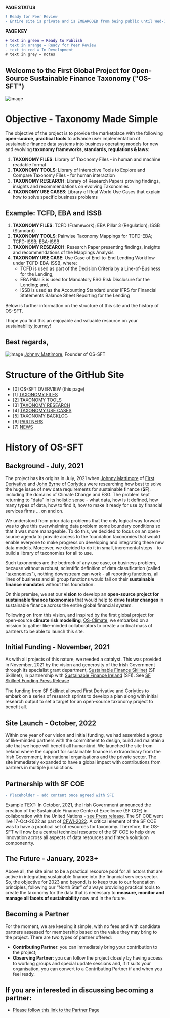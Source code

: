 **PAGE STATUS**
```diff
! Ready for Peer Review
- Entire site is private and is EMBARGOED from being public until Wed-19-Oct-2022
```

**PAGE KEY**
```diff
+ text in green = Ready to Publish
! text in orange = Ready for Peer Review
- text in red = In Development
# text in grey = notes
```

## Welcome to the First Global Project for Open-Source Sustainable Finance Taxonomy ("OS-SFT")

![image](https://user-images.githubusercontent.com/112073913/188821900-0c411acf-fbdd-4163-adc9-3ba4e2be78df.png)

# Objective - Taxonomy Made Simple
The objective of the project is to provide the marketplace with the following **open-source**, **practical tools** to advance user implementation of sustainable finance data systems into business operating models for new and evolving **taxonomy frameworks, standards, regulations & laws**:

1. **TAXONOMY FILES**: Library of Taxonomy Files - in human and machine readable format
2. **TAXONOMY TOOLS**: Library of Interactive Tools to Explore and Compare Taxonomy Files - for human interaction
3. **TAXONOMY RESEARCH**: Library of Research Papers proving findings, insights and recommendations on evolving Taxonomies
4. **TAXONOMY USE CASES**: Library of Real World Use Cases that explain how to solve specific business problems

## Example: TCFD, EBA and ISSB
1. **TAXONOMY FILES**: TCFD (Framework); EBA Pillar 3 (Regulation); ISSB (Standard)
2. **TAXONOMY TOOLS**: Pairwise Taxonomy Mappings for TCFD-EBA; TCFD-ISSB; EBA-ISSB
3. **TAXONOMY RESEARCH**: Research Paper presenting findings, insights and recommendations of the Mappings Analysis
4. **TAXONOMY USE CASE**: Use Case of End-to-End Lending Workflow under TCFD-EBA-ISSB, where:
    - TCFD is used as part of the Decision Criteria by a Line-of-Business for the Lending;
    - EBA Pillar 3 is used for Mandatory ESG Risk Disclosure for the Lending; and,
    - ISSB is used as the Accounting Standard under IFRS for Financial Statements Balance Sheet Reporting for the Lending

Below is further informatIon on the structure of this site and the history of OS-SFT.

I hope you find this an enjoyable and valuable resource on your sustainability journey!

## Best regards,
![image](https://user-images.githubusercontent.com/112073913/188847806-b1d055d2-b937-4fff-b78b-def9dd9bc50b.png)
[Johnny Mattimore](https://www.linkedin.com/in/johnny-d-mattimore-082969136/), Founder of OS-SFT

# Structure of the GitHub Site
- [0] OS-SFT OVERVIEW (this page)
- [1] [TAXONOMY FILES](https://github.com/FD-SustainableFinance/l1l-TAXONOMY-FILES)
- [2] [TAXONOMY TOOLS](https://github.com/FD-SustainableFinance/l2l-TAXONOMY-TOOLS)
- [3] [TAXONOMY RESEARCH](https://github.com/FD-SustainableFinance/l3l-TAXONOMY-RESEARCH)
- [4] [TAXONOMY USE CASES](https://github.com/FD-SustainableFinance/l4l-TAXONOMY-USE-CASES)
- [5] [TAXONOMY BACKLOG](https://github.com/FD-SustainableFinance/l5l-TAXONOMY-BACKLOG)
- [6] [PARTNERS](https://github.com/FD-SustainableFinance/l6l-PARTNERS)
- [7] [NEWS](https://github.com/FD-SustainableFinance/l7l-NEWS)


# History of OS-SFT 

## Background - July, 2021
The project has its origins in July, 2021 when [Johnny Mattimore](https://www.linkedin.com/in/johnny-d-mattimore-082969136/) of [First Derivative](https://firstderivative.com/) and [John Byrne](https://www.linkedin.com/in/john-byrne-943109/) of [Corlytics](https://www.corlytics.com/) were researching how best to solve the huge issue of new data requirements for sustainable finance (**SF**), including the domains of Climate Change and ESG. The problem kept returning to "data" in its holistic sense - what data, how is it defined, how many types of data, how to find it, how to make it ready for use by financial services firms ... on and on.

We understood from prior data problems that the only logical way forward was to give this overwhelming data problem some boundary conditions so that it was more manageable. To do this, we decided to focus on an open-source agenda to provide access to the foundation taxonomies that would enable everyone to make progress on developing and integrating these new data models. Moreover, we decided to do it in small, incremental steps - to build a library of taxonomies for all to use.

Such taxonomies are the bedrock of any use case, or business problem, because without a robust, scientific definition of data classification (called "[taxonomies](https://en.wikipedia.org/wiki/Taxonomy)"), nothing downstream can work - all reporting functions, all lines of business and all group functions would fail on their **sustainable finance mandates** without this foundation. 

On this premise, we set our **vision** to develop an **open-source project for sustainable finance taxonomies** that would help to **drive faster changes** in sustainable finance across the entire global financial system.

Following on from this vision, and inspired by the first global project for open-source **climate risk modelling**, [OS-Climate](https://os-climate.org/), we embarked on a mission to gather like-minded collaborators to create a critical mass of partners to be able to launch this site.

## Initial Funding - November, 2021
As with all projects of this nature, we needed a catalyst. This was provided in November, 2021 by the vision and generosity of the Irish Government through its specialist grant department, [Sustainable Finance Skillnet](https://sfskillnet.sustainablefinance.ie/) (SF Skillnet), in partnership with [Sustainable Finance Ireland](https://www.sustainablefinance.ie/) (SFI). See [SF Skillnet Funding Press Release](https://www.sustainablefinance.ie/2021/11/03/sustainable-finance-ireland-provides-funding-for-ground-breaking-esg-data-project-to-first-derivative-and-corlytics/)

The funding from SF Skillnet allowed First Derivative and Corlytics to embark on a series of research sprints to develop a plan along with initial research output to set a target for an open-source taxonomy project to benefit all.

## Site Launch - October, 2022
Within one year of our vision and initial funding, we had assembled a group of like-minded partners with the commitment to design, build and maintain a site that we hope will benefit all humankind. We launched the site from Ireland where the support for sustainable finance is extraordinary from the Irish Government, international organisations and the private sector. The site immediately expanded to have a global impact with contributions from partners in multiple jurisdictions.

## Partnership with SF COE
```diff
- Placeholder - add content once agreed with SFI
```
Example TEXT:
In October, 2021, the Irish Government announced the creation of the Sustainable Finance Cente of Excellence (SF COE) in collaboration with the United Nations - [see Press release](https://www.sustainablefinance.ie/sf-roadmap/). The SF COE went live 17-Oct-2022 as part of [CFWI-2022](https://www.climatefinanceweek.ie/). A critical element of the SF COE was to have a practical set of resources for taxonomy. Therefore, the OS-SFT will now be a central technical resource of the SF COE to help drive innovation across all aspects of data resources and fintech solutiuon componenrty.

## The Future - January, 2023+
Above all, the site aims to be a practical resource pool for all actors that are active in integrating sustainable finance into the financial services sector. So, the objective for 2023 and beyond, is to keep true to our foundation principles, following our “North Star” of always providing practical tools to create the taxonomy for the data that is necessary to **measure, monitor and manage all facets of sustainability** now and in the future.

## Becoming a Partner
For the moment, we are keeping it simple, with no fees and with candidate partners assessed for membership based on the value they may bring to the project. There are two types of partner offered:
- **Contributing Partner**: you can immediately bring your contribution to the project;
- **Observing Partner**: you can follow the project closely by having access to working groups and special update sessions and, if it suits your organisation, you can convert to a Contributing Partner if and when you feel ready.

## If you are interested in discussing becoming a partner:
- [Please follow this link to the Partner Page](https://github.com/FD-SustainableFinance/l6l-PARTNERS)
